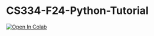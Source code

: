 # CS334-F24-Python-Tutorial

<a href="https://colab.research.google.com/github/shengpu-tang/CS334-F24-Python-Tutorial/blob/master/Python_Tutorial.ipynb" target="_parent"><img src="https://colab.research.google.com/assets/colab-badge.svg" alt="Open In Colab"/></a>
